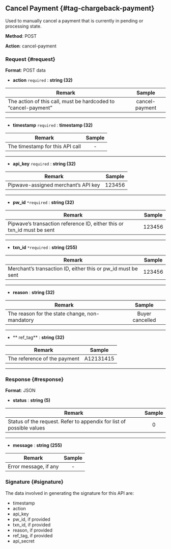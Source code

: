 ## Cancel Payment {#tag-chargeback-payment}

Used to manually cancel a payment that is currently in pending or processing state.

**Method**: POST

**Action**: cancel-payment

### Request {#request}

**Format**: POST data

* **action**
  `required` :  **string \(32\)**     

| **Remark** | **Sample** |
| --- | :---: |
| The action of this call, must be hardcoded to “cancel-payment” | cancel-payment |

---

* **timestamp**
  `required` :  **timestamp \(32\)**     

| **Remark** | **Sample** |
| --- | :---: |
| The timestamp for this API call | - |

---

* **api\_key**
  `required` :  **string \(32\)**     

| **Remark** | **Sample** |
| --- | :---: |
| Pipwave-assigned merchant’s API key | 123456 |

---

* **pw\_id**
  `*required` :  **string \(32\)**     

| **Remark** | **Sample** |
| --- | :---: |
| Pipwave’s transaction reference ID, either this or txn\_id must be sent | 123456 |

---

* **txn\_id**
  `*required` :  **string \(255\)**     

| **Remark** | **Sample** |
| --- | :---: |
| Merchant’s transaction ID, either this or pw\_id must be sent | 123456 |

---

* **reason** :  **string \(32\)**     

| **Remark** | **Sample** |
| --- | :---: |
| The reason for the state change, non-mandatory | Buyer cancelled |

---

* ** ref\_tag** :  **string \(32\)**     

| **Remark** | **Sample** |
| --- | :---: |
| The reference of the payment | A12131415 |

---

### Response {#response}

**Format**: JSON

* **status** :  **string \(5\)**

| **Remark** | **Sample** |
| --- | :---: |
| Status of the request. Refer to appendix for list of possible values | 0 |

---

* **message** :  **string \(255\)**

| **Remark** | **Sample** |
| --- | :---: |
| Error message, if any | - |

### Signature {#signature}

The data involved in generating the signature for this API are:

* timestamp
* action
* api\_key
* pw\_id, if provided
* txn\_id, if provided
* reason, if provided
* ref\_tag, if provided
* api\_secret



